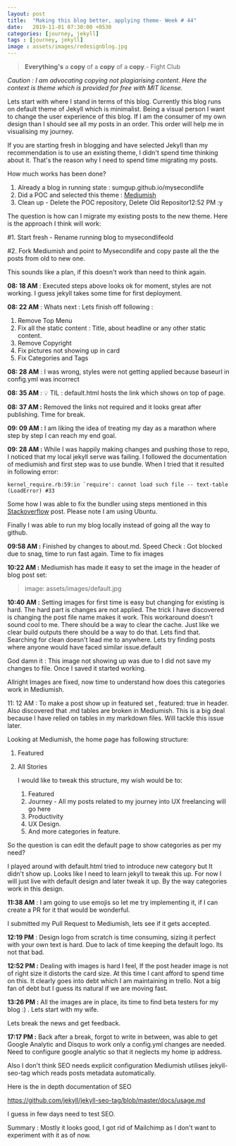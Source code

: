 ```yaml
---
layout: post
title:  "Making this blog better, applying theme- Week # 44"
date:   2019-11-01 07:30:00 +0530
categories: [journey, jekyll]
tags : [journey, jekyll]
image : assets/images/redesignblog.jpg
---
```


> **Everything's** a **copy** of a **copy** of a **copy**.- Fight Club

*Caution :  I am advocating copying not plagiarising content. Here the context is theme which is provided for free with MIT license.* 

Lets start with where I stand in terms of this blog.  Currently this blog runs on default theme of Jekyll which is minimalist. Being a visual person I want to change the user experience of this blog.  If I am the consumer of my own design than I should see all my posts in an order.  This order will help me in visualising my journey.

If you are starting fresh in blogging and have selected Jekyll than my recommendation is to use an existing theme, I didn't spend time thinking about it.  That's the reason why I need to spend time migrating my posts.

How much works has been done?

1. Already a blog in running state : sumgup.github.io/mysecondlife
2. Did a POC and selected this theme  : [Mediumish](https://github.com/wowthemesnet/mediumish-theme-jekyll)
3. Clean up - Delete the POC repository, Delete Old Repositor12:52 PM :y

The question is how can I migrate my existing posts to the new theme. Here is the approach I think will work:

#1. Start fresh - Rename running blog to mysecondlifeold 

#2. Fork Mediumish and point to Mysecondlife and copy paste all the the posts from old to new one.

This sounds like a plan, if this doesn't work than need to think again. 

**08: 18 AM** :  Executed steps above looks ok for moment, styles are not working.  I guess jekyll takes some time for first deployment.

**08: 22 AM** :  Whats next :  Lets finish off following :

1. Remove Top Menu
2. Fix all the static content : Title, about headline or any other static content.
3. Remove Copyright
4. Fix pictures not showing up in card
5. Fix Categories and Tags

**08: 28 AM** : I was wrong, styles were not getting applied because baseurl in config.yml was incorrect

**08: 35 AM** : :bulb: TIL : default.html hosts the link which shows on top of page.  

**08: 37 AM :**  Removed the links not required and it looks great after publishing.  Time for break.

**09: 09 AM :**   I am liking the idea of treating my day as a marathon where step by step I can reach my end goal. 

**09: 28 AM :**   While I was happily making changes and pushing those to repo, I noticed that my local jekyll serve was failing.  I followed the documentation of mediumish and first step was to use bundle.  When I tried that it resulted in following error:

```
kernel_require.rb:59:in `require': cannot load such file -- text-table (LoadError) #33
```

Some how I was able to fix the bundler using steps mentioned in this [Stackoverflow](https://stackoverflow.com/questions/47026174/find-spec-for-exe-cant-find-gem-bundler-0-a-gemgemnotfoundexception) post. Please note I am using Ubuntu.

Finally I was able to run my blog locally instead of going all the way to github.  

**09:58 AM :**  Finished by changes to about.md.  Speed Check :  Got blocked due to snag, time to run fast again.  Time to fix images

**10:22 AM :**  Mediumish has made it easy to set the image in the header of blog post set:

> image: assets/images/default.jpg

**10:40 AM :** Setting images for first time is easy but changing for existing is hard. The hard part is changes are not applied. The trick I have discovered is changing the post file name makes it work. This workaround doesn't sound cool to me. There should be a way to clear the cache. Just like we clear build outputs there should be a way to do that. Lets find that.   Searching for clean doesn't lead me to anywhere.  Lets try finding posts where anyone would have faced similar issue.default

God damn it : This image not showing up was due to I did not save my changes to file.  Once I saved it started working.  

Allright Images are fixed, now time to understand how does this categories work in Mediumish.

11: 12 AM :  To make a post show up in featured set , featured: true in header.  Also discovered that .md tables are broken in Mediumish.  This is a big deal because I have relied on tables in my markdown files.  Will tackle this issue later. 

Looking at Mediumish, the home page has following structure:

1. Featured

2. All Stories

   I would like to tweak this structure, my wish would be to:

   1. Featured
   2. Journey - All my posts related to my journey into UX freelancing will go here
   3. Productivity
   4. UX Design.
   5. And more categories in feature.

So the question is can edit the default page to show categories as per my need?

I played around with default.html tried to introduce new category but It didn't show up.  Looks like I need to learn jekyll to tweak this up. For now I will just live with default design and later tweak it up.  By the way categories work in this design.

**11:38 AM** : I am going to use emojis so let me try implementing it, if I can create a PR for it that would be wonderful. 

I submitted my Pull Request to Mediumish, lets see if it gets accepted.  

**12:19 PM** : Design logo from scratch is time consuming, sizing it perfect with your own text is hard. Due to lack of time keeping the default logo. Its not that bad.

**12:52 PM :**  Dealing with images is hard I feel, If the post header image is not of right size it distorts the card size. At this time I cant afford to spend time on this. It clearly goes into debt which I am maintaining in trello.  Not a big fan of debt but I guess its natural if we are moving fast. 

**13:26 PM :**  All the images are in place, its time to find beta testers for my blog :) . Lets start with my wife.

Lets break the news and get feedback.

**17:17 PM :** Back after a break, forgot to write in between, was able to get Google Analytic and Disqus to work only a config.yml changes are needed.  Need to configure google analytic so that it neglects my home ip address. 

Also I don't think SEO needs explicit configuration Mediumish utilises jekyll-seo-tag which reads posts metadata automatically.

Here is the in depth documentation of SEO 

https://github.com/jekyll/jekyll-seo-tag/blob/master/docs/usage.md

I guess in few days need to test SEO.

Summary :  Mostly it looks good, I got rid of Mailchimp as I don't want to experiment with it as of now.  

